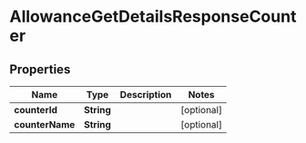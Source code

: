 

# AllowanceGetDetailsResponseCounter


## Properties

| Name | Type | Description | Notes |
|------------ | ------------- | ------------- | -------------|
|**counterId** | **String** |  |  [optional] |
|**counterName** | **String** |  |  [optional] |




